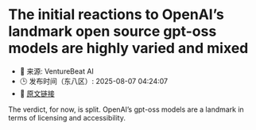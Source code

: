 # The initial reactions to OpenAI’s landmark open source gpt-oss models are highly varied and mixed
- 📅 来源: VentureBeat AI
- 🕒 发布时间（东八区）: 2025-08-07 04:24:07
- 🔗 [原文链接](https://venturebeat.com/ai/the-initial-reactions-to-openais-landmark-open-source-gpt-oss-models-are-highly-varied-and-mixed/)

The verdict, for now, is split. OpenAI’s gpt-oss models are a landmark in terms of licensing and accessibility.